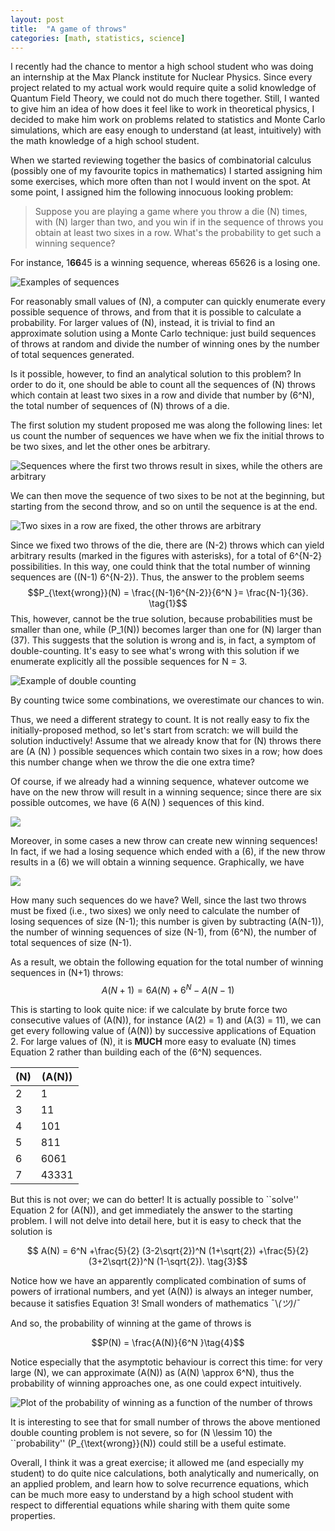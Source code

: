 ```yaml
---
layout: post
title:  "A game of throws"
categories: [math, statistics, science]
---
```


I recently had the chance to mentor a high school student who was doing
an internship at the Max Planck institute for Nuclear Physics. Since
every project related to my actual work would require quite a solid knowledge
of Quantum Field Theory, we could not do much there together.
Still, I wanted to give him an idea of how does it feel like to work in
theoretical physics, I decided to make him work on problems related to statistics and
Monte Carlo simulations, which are easy enough to understand (at least,
intuitively) with the math knowledge of a high school student.

When we started reviewing together the basics of combinatorial calculus
(possibly one of my favourite topics in mathematics) I started assigning
him some exercises, which more often than not I would invent on the spot.
At some point, I assigned him the following innocuous
looking problem:

> Suppose you are playing a game where you throw a die \(N\) times, with \(N\) larger than two,
> and you win if in the sequence of throws you obtain at least two sixes in a row.
> What's the probability to get such a winning sequence?

For instance,  1**66**45 is a winning sequence, 
whereas 65626 is a losing one.

![Examples of sequences](/assets/pics/dices/winlose.svg)

For reasonably small values of \(N\), a computer can quickly enumerate every possible sequence
of throws, and from that it is possible to calculate a probability. For larger
values of \(N\), instead, it is trivial to find an approximate solution using a
Monte Carlo technique: just build sequences of throws at random and divide the number of
winning ones by the number of total sequences generated.

Is it possible, however, to find an analytical solution to this problem?
In order to do it, one should be able to count all the sequences of \(N\) throws
which contain at least two sixes in a row
and divide that number by \(6^N\), the total number of sequences of \(N\) throws of a die.

The first solution my student proposed me was along the following lines: let us
count the number of sequences we have when we fix the initial throws to be two sixes,
and let the other ones be arbitrary.

![Sequences where the first two throws result in sixes, while the others are
arbitrary](/assets/pics/dices/firstmethodA.svg)

We can then move the sequence of two sixes to be not at the beginning,
but starting from the second throw, and so on until the sequence is at the end.

![Two sixes in a row are fixed, the other throws are arbitrary](/assets/pics/dices/firstmethodB.svg)

Since we fixed two throws of the die, there are \(N-2\) throws which can yield arbitrary results
(marked in the figures with asterisks), for a total of 6^{N-2} possibilities.
In this way, one could think that the total number of winning sequences
are \((N-1) 6^{N-2}\). Thus, the answer to the problem seems
$$P_{\text{wrong}}(N) = \frac{(N-1)6^{N-2}}{6^N }= \frac{N-1}{36}. \tag{1}$$
This, however, cannot be the true solution, because
probabilities must be smaller than one, while \(P_1(N)\) becomes larger than one for
\(N\) larger than \(37\). This suggests that the solution is wrong and is, in fact,
a symptom of double-counting. It's easy to see what's wrong with this solution if we
enumerate explicitly all the possible sequences for N = 3.

![Example of double counting](/assets/pics/dices/problem.svg)

By counting twice some combinations, we overestimate our chances to win.

Thus, we need a different strategy to count. It is not really easy to fix the initially-proposed
method, so let's start from scratch: we will build the solution inductively!
Assume that we already know that for \(N\)
throws there are \(A (N) \) possible sequences which contain two sixes in a row;
how does this number change when we throw the die one extra time?

Of course, if we already had a winning sequence,
whatever outcome we have on the new throw will result in a winning sequence;
since there are six possible outcomes, we have \(6 A(N) \) sequences of this kind.

![](/assets/pics/dices/correctA.svg)

Moreover, in some cases a new throw can create new winning sequences! In
fact, if we had a losing sequence which ended with a \(6\), if the new throw results in
a \(6\) we will obtain a winning sequence. Graphically, we have

![](/assets/pics/dices/correctB.svg)

How many such sequences do we have? Well, since the last two throws must be fixed (i.e.,
two sixes) we only need to calculate the number of
losing sequences of size \(N-1\); this number is given by subtracting \(A(N-1)\), the number
of winning sequences of size \(N-1\), from \(6^N\), the number of
total sequences of size \(N-1\).

As a result, we obtain the following equation for the total number of winning sequences
in \(N+1) throws:
$$ A(N+1) = 6 A(N) + 6^N - A(N-1) \tag{2}$$

This is starting to look quite nice: if we calculate by brute force two consecutive values
of \(A(N)\), for instance \(A(2) = 1\) and \(A(3) = 11\), we can get every following value
of \(A(N)\) by successive applications of Equation 2. For large values of \(N\), it is
**MUCH** more easy to evaluate \(N\) times Equation 2 rather than building each of the \(6^N\)
sequences.

| \(N\) | \(A(N)\) |
|-------|----------|
|     2 | 1        |
|     3 | 11       |
|     4 | 101      |
|     5 | 811      |
|     6 | 6061     |
|     7 | 43331    |


But this is not over; we can do better! It is actually possible to ``solve'' Equation 2
for \(A(N)\), and get immediately the answer to the starting problem. I will not delve
into detail here, but it is easy to check that the solution is

$$ A(N) = 6^N +\frac{5}{2} (3-2\sqrt{2})^N (1+\sqrt{2})
   	      +\frac{5}{2} (3+2\sqrt{2})^N (1-\sqrt{2}). \tag{3}$$

Notice how we have an apparently complicated combination of sums of powers of irrational
numbers, and yet \(A(N)\) is always an integer number, because it satisfies Equation 3!
Small wonders of mathematics ¯\\_(ツ)_/¯


And so, the probability of winning at the game of throws is

$$P(N) = \frac{A(N)}{6^N }\tag{4}$$

Notice especially that the asymptotic behaviour is correct this time: for very large \(N\),
we can approximate \(A(N)\) as \(A(N) \approx 6^N\), thus the probability of winning
approaches one, as one could expect intuitively.

![Plot of the probability of winning as a function of the number of throws](/assets/pics/dices/plot.svg)

It is interesting to see that for small number of throws the above mentioned
double counting problem is not severe, so for \(N \lessim 10\) the ``probability''
\(P_{\text{wrong}}(N)\) could still be a useful estimate.

Overall, I think it was a great exercise; it allowed me (and especially my student) to
do quite nice calculations, both analytically and numerically, on an applied problem,
and learn how to solve recurrence equations, which can be much more easy to understand
by a high school student with respect to differential equations while sharing with them
quite some properties.
